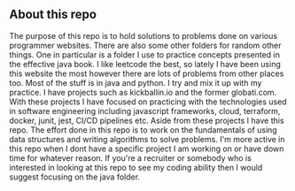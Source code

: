 ## About this repo
The purpose of this repo is to hold solutions to problems done on various programmer websites. There are also some other folders for random other things. One in particular is a folder I use to practice concepts presented in the effective java book.  I like leetcode the best, so lately I have been using this website the most however there are lots of problems from other places too. Most of the stuff is in java and python. I try and mix it up with my practice. I have projects such as kickballin.io and the former globati.com. With these projects I have focused on practicing with the technologies used in software engineering including javascript frameworks, cloud, terraform, docker, junit, jest, CI/CD pipelines etc. Aside from these projects I have this repo. The effort done in this repo is to work on the fundamentals of using data structures and writing algorithms to solve problems. I'm more active in this repo when I dont have a specific project I am working on or have down time for whatever reason. If you're a recruiter or somebody who is interested in looking at this repo to see my coding ability then I would suggest focusing on the java folder. 
